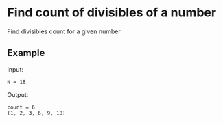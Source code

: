 # Find count of divisibles of a number

Find divisibles count for a given number

## Example

Input:

```shell
N = 18
```

Output:

```shell
count = 6
(1, 2, 3, 6, 9, 18)
```
